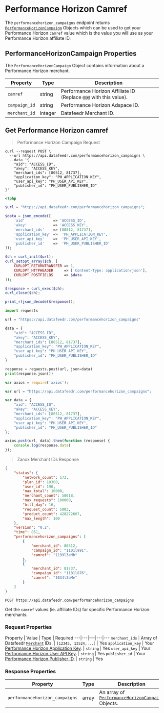# Performance Horizon Camref

The `performancehorizon_campaigns` endpoint returns [`PerformanceHorizonCampaign`](#performancehorizoncampaign-properties) Objects which can be used to get your Performance Horizon `camref` value which is the value you will use as your Performance Horizon affiliate ID.



## PerformanceHorizonCampaign Properties

The `PerformanceHorizonCampaign` Object contains information about a Performance Horizon merchant.


Property | Type | Description
---|---|---
`camref` | string | Performance Horizon Affiliate ID (Replace `@@@` with this value).
`campaign_id` | string | Performance Horizon Adspace ID.
`merchant_id`  | integer | Datafeedr Merchant ID.



## Get Performance Horizon camref

> Performance Horizon Campaign Request

```shell
curl --request POST \
  --url https://api.datafeedr.com/performancehorizon_campaigns \
  --data '{
    "aid": "ACCESS_ID",
    "akey": "ACCESS_KEY",
    "merchant_ids": [80512, 81737],
    "application_key": "PH_APPLICATION_KEY",
    "user_api_key": "PH_USER_API_KEY",
    "publisher_id": "PH_USER_PUBLISHER_ID"
}'
```

```php
<?php

$url = "https://api.datafeedr.com/performancehorizon_campaigns";

$data = json_encode([
    'aid'             => 'ACCESS_ID',
    'akey'            => 'ACCESS_KEY',
    'merchant_ids'    => [80512, 81737],
    'application_key' =>  'PH_APPLICATION_KEY',
    'user_api_key'    =>  'PH_USER_API_KEY',
    'publisher_id'    =>  'PH_USER_PUBLISHER_ID'
]);

$ch = curl_init($url);
curl_setopt_array($ch, [
    CURLOPT_RETURNTRANSFER => 1,
    CURLOPT_HTTPHEADER     => ['Content-Type: application/json'],
    CURLOPT_POSTFIELDS     => $data
]);

$response = curl_exec($ch);
curl_close($ch);

print_r(json_decode($response));
```

```python
import requests

url = "https://api.datafeedr.com/performancehorizon_campaigns"

data = {
    "aid": "ACCESS_ID",
    "akey": "ACCESS_KEY",
    "merchant_ids": [80512, 81737],
    "application_key": "PH_APPLICATION_KEY",
    "user_api_key": "PH_USER_API_KEY",
    "publisher_id": "PH_USER_PUBLISHER_ID"
}

response = requests.post(url, json=data)
print(response.json())
```

```javascript
var axios = require('axios');

var url = "https://api.datafeedr.com/performancehorizon_campaigns";

var data = {
    "aid": "ACCESS_ID",
    "akey": "ACCESS_KEY",
    "merchant_ids": [80512, 81737],
    "application_key": "PH_APPLICATION_KEY",
    "user_api_key": "PH_USER_API_KEY",
    "publisher_id": "PH_USER_PUBLISHER_ID"
};

axios.post(url, data).then(function (response) {
    console.log(response.data)
});
```


> Zanox Merchant IDs Response

```json
{
    "status": {
        "network_count": 173,
        "plan_id": 10300,
        "user_id": 190,
        "max_total": 10000,
        "merchant_count": 58018,
        "max_requests": 100000,
        "bill_day": 16,
        "request_count": 5003,
        "product_count": 428272607,
        "max_length": 100
    },
    "version": "0.2",
    "time": 851,
    "performancehorizon_campaigns": [
        {
            "merchant_id": 80512,
            "campaign_id": "1101l991",
            "camref": "1199l3eMb"
        },
        {
            "merchant_id": 81737,
            "campaign_id": "1101l876",
            "camref": "1034l3bMe"
        }
    ]
}
```

`POST https://api.datafeedr.com/performancehorizon_campaigns`

Get the `camref` values (ie. affiliate IDs) for specific Performance Horizon merchants.




### Request Properties

Property | Value | Type | Required
---|---|---|---|---
`merchant_ids` | Array of Datafeedr [`Merchant`](#merchant-properties) IDs. | `[12345, 13524,...]` | Yes
`application_key` | Your [Performance Horizon Application Key](https://datafeedrapi.helpscoutdocs.com/article/195-how-to-find-your-performance-horizon-publisher-id-and-api-keys). | `string` | Yes
`user_api_key` | Your [Performance Horizon User API Key](https://datafeedrapi.helpscoutdocs.com/article/195-how-to-find-your-performance-horizon-publisher-id-and-api-keys). | `string` | Yes
`publisher_id` | Your [Performance Horizon Publisher ID](https://datafeedrapi.helpscoutdocs.com/article/195-how-to-find-your-performance-horizon-publisher-id-and-api-keys). | `string` | Yes




### Response Properties

Property | Type | Description
---|---|---
`performancehorizon_campaigns` | array | An array of [`PerformanceHorizonCampaign`](#performancehorizoncampaign-properties) Objects.


